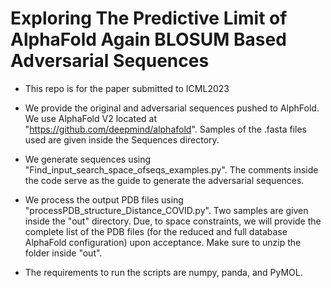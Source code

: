 # Exploring The Predictive Limit of AlphaFold Again BLOSUM Based Adversarial Sequences

- This repo is for the paper submitted to ICML2023

- We provide the original and adversarial sequences pushed to AlphFold. We use AlphaFold V2 located at "https://github.com/deepmind/alphafold". Samples of the .fasta files used are given inside the Sequences directory. 

- We generate sequences using "Find_input_search_space_ofseqs_examples.py". The comments inside the code serve as the guide to generate the adversarial sequences. 

- We process the output PDB files using "processPDB_structure_Distance_COVID.py". Two samples are given inside the "out" directory. Due, to space constraints, we will provide the complete list of the PDB files (for the reduced and full database AlphaFold configuration) upon acceptance. Make sure to unzip the folder inside "out". 

- The requirements to run the scripts are numpy, panda, and PyMOL. 





